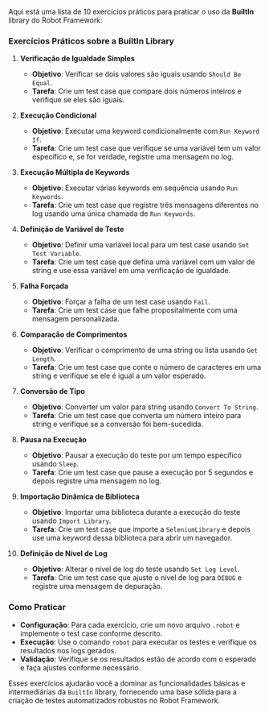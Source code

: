 Aqui está uma lista de 10 exercícios práticos para praticar o uso da **BuiltIn** library do Robot Framework:

### Exercícios Práticos sobre a BuiltIn Library

1. **Verificação de Igualdade Simples**
   - **Objetivo**: Verificar se dois valores são iguais usando `Should Be Equal`.
   - **Tarefa**: Crie um test case que compare dois números inteiros e verifique se eles são iguais.

2. **Execução Condicional**
   - **Objetivo**: Executar uma keyword condicionalmente com `Run Keyword If`.
   - **Tarefa**: Crie um test case que verifique se uma variável tem um valor específico e, se for verdade, registre uma mensagem no log.

3. **Execução Múltipla de Keywords**
   - **Objetivo**: Executar várias keywords em sequência usando `Run Keywords`.
   - **Tarefa**: Crie um test case que registre três mensagens diferentes no log usando uma única chamada de `Run Keywords`.

4. **Definição de Variável de Teste**
   - **Objetivo**: Definir uma variável local para um test case usando `Set Test Variable`.
   - **Tarefa**: Crie um test case que defina uma variável com um valor de string e use essa variável em uma verificação de igualdade.

5. **Falha Forçada**
   - **Objetivo**: Forçar a falha de um test case usando `Fail`.
   - **Tarefa**: Crie um test case que falhe propositalmente com uma mensagem personalizada.

6. **Comparação de Comprimentos**
   - **Objetivo**: Verificar o comprimento de uma string ou lista usando `Get Length`.
   - **Tarefa**: Crie um test case que conte o número de caracteres em uma string e verifique se ele é igual a um valor esperado.

7. **Conversão de Tipo**
   - **Objetivo**: Converter um valor para string usando `Convert To String`.
   - **Tarefa**: Crie um test case que converta um número inteiro para string e verifique se a conversão foi bem-sucedida.

8. **Pausa na Execução**
   - **Objetivo**: Pausar a execução do teste por um tempo específico usando `Sleep`.
   - **Tarefa**: Crie um test case que pause a execução por 5 segundos e depois registre uma mensagem no log.

9. **Importação Dinâmica de Biblioteca**
   - **Objetivo**: Importar uma biblioteca durante a execução do teste usando `Import Library`.
   - **Tarefa**: Crie um test case que importe a `SeleniumLibrary` e depois use uma keyword dessa biblioteca para abrir um navegador.

10. **Definição de Nível de Log**
    - **Objetivo**: Alterar o nível de log do teste usando `Set Log Level`.
    - **Tarefa**: Crie um test case que ajuste o nível de log para `DEBUG` e registre uma mensagem de depuração.

### Como Praticar

- **Configuração**: Para cada exercício, crie um novo arquivo `.robot` e implemente o test case conforme descrito.
- **Execução**: Use o comando `robot` para executar os testes e verifique os resultados nos logs gerados.
- **Validação**: Verifique se os resultados estão de acordo com o esperado e faça ajustes conforme necessário.

Esses exercícios ajudarão você a dominar as funcionalidades básicas e intermediárias da `BuiltIn` library, fornecendo uma base sólida para a criação de testes automatizados robustos no Robot Framework.